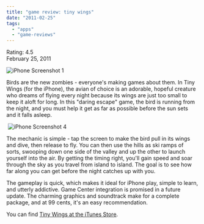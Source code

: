 ```yaml
---
title: "game review: tiny wings"
date: "2011-02-25"
tags: 
  - "apps"
  - "game-reviews"
---
```


Rating: 4.5  
February 25, 2011

![iPhone Screenshot 1](http://a4.phobos.apple.com/us/r1000/034/Purple/c2/a2/88/mzl.mwbxgxzs.320x480-75.jpg)

Birds are the new zombies - everyone's making games about them. In Tiny Wings (for the iPhone), the avian of choice is an adorable, hopeful creature who dreams of flying every night because its wings are just too small to keep it aloft for long. In this "daring escape" game, the bird is running from the night, and you must help it get as far as possible before the sun sets and it falls asleep.

 ![iPhone Screenshot 4](http://a2.phobos.apple.com/us/r1000/017/Purple/a1/04/f4/mzl.yhhqztmp.320x480-75.jpg)

The mechanic is simple - tap the screen to make the bird pull in its wings and dive, then release to fly. You can then use the hills as ski ramps of sorts, swooping down one side of the valley and up the other to launch yourself into the air. By getting the timing right, you'll gain speed and soar through the sky as you travel from island to island. The goal is to see how far along you can get before the night catches up with you.

The gameplay is quick, which makes it ideal for iPhone play, simple to learn, and utterly addictive. Game Center integration is promised in a future update. The charming graphics and soundtrack make for a complete package, and at 99 cents, it's an easy recommendation.

You can find [Tiny Wings at the iTunes Store](http://itunes.apple.com/us/app/tiny-wings/id417817520?mt=8).
